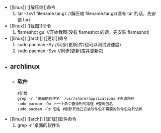 - [[linux]] [[解压缩]]命令  
  1. tar -zxvf filename.tar.gz //解压缩 filename.tar.gz(没有 tar 的话，先安装 tar)
- [[linux]] [[截图]]命令  
  1. flameshot gui //开始截图(没有 flameshot 的话，先安装 flameshot)
- [[linux]] [[arch]] [[更新]]命令  
  1. sudo pacman -Sy //同步(更新)库(也可以测试源速度)
  2. sudo pacman -Syu //同步(更新)库并更新包
- ## archlinux
	- ### 软件  
	  ```
	  #卸载
	  grep -r '桌面的软件名' /usr/share/applications #查询路径
	  sudo pacman -Qo 上一个命令查询到的路径 #查询包名
	  sudo pacman -Rs 包名 #删除其他已安装软件包不需要的软件包及其依赖
	  ```
- [[linux]] [[arch]] [[卸载]]软件命令  
  1. grep -r '桌面的软件名